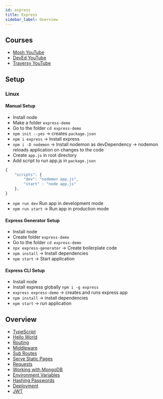 ```yaml
---
id: express
title: Express
sidebar_label: Overview
---
```


## Courses

- [Mosh YouTube](https://www.youtube.com/watch?v=pKd0Rpw7O48)
- [DevEd YouTube](https://www.youtube.com/watch?v=vjf774RKrLc)
- [Traversy YouTube](https://www.youtube.com/watch?v=L72fhGm1tfE)

## Setup

### Linux

#### Manual Setup

- Install node
- Make a folder ```express-demo```
- Go to the folder ```cd express-demo```
- ```npm init --yes``` &rarr; creates ```package.json```
- ```npm i express``` &rarr; Install express
- ```npm i -D nodemon``` &rarr; Install nodemon as devDependency &rarr; nodemon reloads application on changes to the code
- Create ```app.js``` in root directory
- Add script to run app.js in ```package.json```

```js title="package.json"
{
    "scripts": {
        "dev": "nodemon app.js",
        "start" : "node app.js"
    },
}
```

- ```npm run dev``` Run app in development mode
- ```npm run start``` &rarr; Run app in production mode

#### Express Generator Setup

- Install node
- Create folder ```express-demo```
- Go to the folder ```cd express-demo```
- ```npx express-generator``` &rarr; Create boilerplate code
- ```npm install``` &rarr; Install dependencies
- ```npm start``` &rarr; Start application

#### Express CLI Setup

- Install node
- Install express globally ```npm i -g express```
- ```express express-demo``` &rarr; creates and runs express app
- ```npm install``` &rarr; install dependencies
- ```npm start``` &rarr; run application

## Overview

- [TypeScript](express-typescript)
- [Hello World](express-hello-world)
- [Routing](express-routing)
- [Middleware](express-middleware)
- [Sub Routes](express-sub-routes)
- [Serve Static Pages](express-static)
- [Requests](express-requests)
- [Working with MongoDB](express-mongo)
- [Environment Variables](express-env)
- [Hashing Passwords](express-passwords)
- [Deployment](../../deployment/heroku#express)
- [JWT](express-jwt)